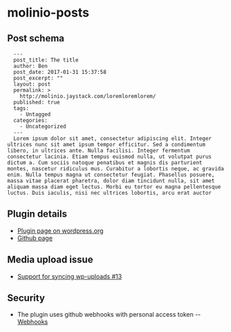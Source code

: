 # molinio-posts

## Post schema

~~~
  ---
  post_title: The title
  author: Ben
  post_date: 2017-01-31 15:37:58
  post_excerpt: ""
  layout: post
  permalink: >
    http://molinio.jaystack.com/loremloremlorem/
  published: true
  tags:
    - Untagged
  categories:
    - Uncategorized
  ---
  Lorem ipsum dolor sit amet, consectetur adipiscing elit. Integer ultrices nunc sit amet ipsum tempor efficitur. Sed a condimentum libero, in ultrices ante. Nulla facilisi. Integer fermentum consectetur lacinia. Etiam tempus euismod nulla, ut volutpat purus dictum a. Cum sociis natoque penatibus et magnis dis parturient montes, nascetur ridiculus mus. Curabitur a lobortis neque, ac gravida enim. Nulla tempus magna ut consectetur feugiat. Phasellus posuere, massa vitae placerat pharetra, dolor diam tincidunt nulla, sit amet aliquam massa diam eget lectus. Morbi eu tortor eu magna pellentesque luctus. Duis iaculis, nisi nec ultrices lobortis, arcu erat auctor
~~~

## Plugin details

- [Plugin page on wordpress.org](https://hu.wordpress.org/plugins/wp-github-sync/)
- [Github page](https://github.com/mAAdhaTTah/wordpress-github-sync)

## Media upload issue

- [Support for syncing wp-uploads #13](https://github.com/mAAdhaTTah/wordpress-github-sync/issues/13)

## Security

- The plugin uses github webhooks with personal access token
-- [Webhooks](https://developer.github.com/webhooks/)

